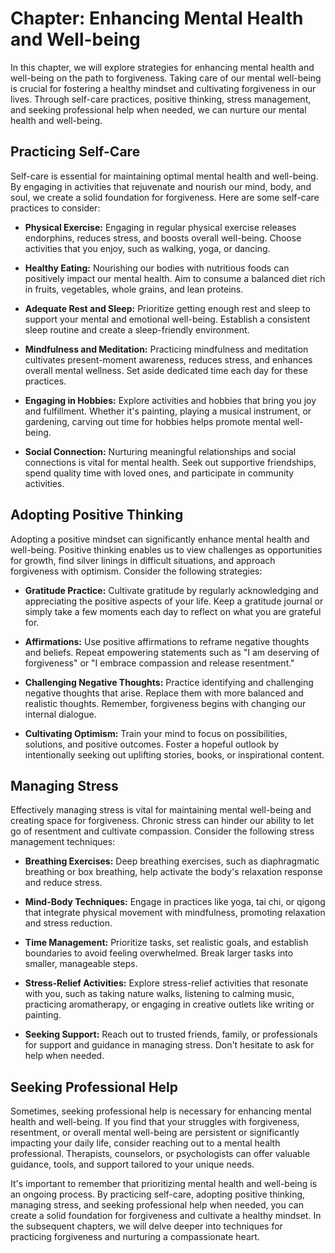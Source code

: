 Chapter: Enhancing Mental Health and Well-being
===============================================

In this chapter, we will explore strategies for enhancing mental health and well-being on the path to forgiveness. Taking care of our mental well-being is crucial for fostering a healthy mindset and cultivating forgiveness in our lives. Through self-care practices, positive thinking, stress management, and seeking professional help when needed, we can nurture our mental health and well-being.

Practicing Self-Care
--------------------

Self-care is essential for maintaining optimal mental health and well-being. By engaging in activities that rejuvenate and nourish our mind, body, and soul, we create a solid foundation for forgiveness. Here are some self-care practices to consider:

* **Physical Exercise:** Engaging in regular physical exercise releases endorphins, reduces stress, and boosts overall well-being. Choose activities that you enjoy, such as walking, yoga, or dancing.

* **Healthy Eating:** Nourishing our bodies with nutritious foods can positively impact our mental health. Aim to consume a balanced diet rich in fruits, vegetables, whole grains, and lean proteins.

* **Adequate Rest and Sleep:** Prioritize getting enough rest and sleep to support your mental and emotional well-being. Establish a consistent sleep routine and create a sleep-friendly environment.

* **Mindfulness and Meditation:** Practicing mindfulness and meditation cultivates present-moment awareness, reduces stress, and enhances overall mental wellness. Set aside dedicated time each day for these practices.

* **Engaging in Hobbies:** Explore activities and hobbies that bring you joy and fulfillment. Whether it's painting, playing a musical instrument, or gardening, carving out time for hobbies helps promote mental well-being.

* **Social Connection:** Nurturing meaningful relationships and social connections is vital for mental health. Seek out supportive friendships, spend quality time with loved ones, and participate in community activities.

Adopting Positive Thinking
--------------------------

Adopting a positive mindset can significantly enhance mental health and well-being. Positive thinking enables us to view challenges as opportunities for growth, find silver linings in difficult situations, and approach forgiveness with optimism. Consider the following strategies:

* **Gratitude Practice:** Cultivate gratitude by regularly acknowledging and appreciating the positive aspects of your life. Keep a gratitude journal or simply take a few moments each day to reflect on what you are grateful for.

* **Affirmations:** Use positive affirmations to reframe negative thoughts and beliefs. Repeat empowering statements such as "I am deserving of forgiveness" or "I embrace compassion and release resentment."

* **Challenging Negative Thoughts:** Practice identifying and challenging negative thoughts that arise. Replace them with more balanced and realistic thoughts. Remember, forgiveness begins with changing our internal dialogue.

* **Cultivating Optimism:** Train your mind to focus on possibilities, solutions, and positive outcomes. Foster a hopeful outlook by intentionally seeking out uplifting stories, books, or inspirational content.

Managing Stress
---------------

Effectively managing stress is vital for maintaining mental well-being and creating space for forgiveness. Chronic stress can hinder our ability to let go of resentment and cultivate compassion. Consider the following stress management techniques:

* **Breathing Exercises:** Deep breathing exercises, such as diaphragmatic breathing or box breathing, help activate the body's relaxation response and reduce stress.

* **Mind-Body Techniques:** Engage in practices like yoga, tai chi, or qigong that integrate physical movement with mindfulness, promoting relaxation and stress reduction.

* **Time Management:** Prioritize tasks, set realistic goals, and establish boundaries to avoid feeling overwhelmed. Break larger tasks into smaller, manageable steps.

* **Stress-Relief Activities:** Explore stress-relief activities that resonate with you, such as taking nature walks, listening to calming music, practicing aromatherapy, or engaging in creative outlets like writing or painting.

* **Seeking Support:** Reach out to trusted friends, family, or professionals for support and guidance in managing stress. Don't hesitate to ask for help when needed.

Seeking Professional Help
-------------------------

Sometimes, seeking professional help is necessary for enhancing mental health and well-being. If you find that your struggles with forgiveness, resentment, or overall mental well-being are persistent or significantly impacting your daily life, consider reaching out to a mental health professional. Therapists, counselors, or psychologists can offer valuable guidance, tools, and support tailored to your unique needs.

It's important to remember that prioritizing mental health and well-being is an ongoing process. By practicing self-care, adopting positive thinking, managing stress, and seeking professional help when needed, you can create a solid foundation for forgiveness and cultivate a healthy mindset. In the subsequent chapters, we will delve deeper into techniques for practicing forgiveness and nurturing a compassionate heart.
